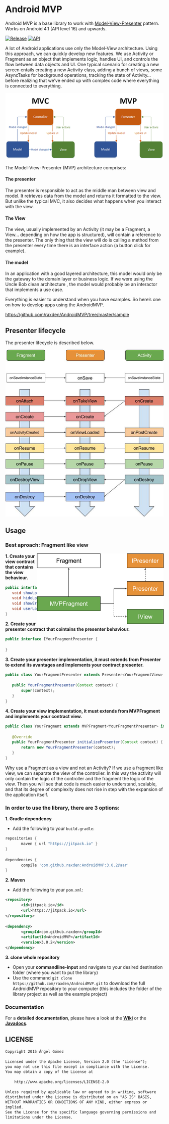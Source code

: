 Android MVP
===========

Android MVP is a base library to work with [Model-View-Presenter](http://en.wikipedia.org/wiki/Model%E2%80%93view%E2%80%93presenter) pattern. Works on Android 4.1 (API level 16) and upwards.

[![Release](https://img.shields.io/github/tag/raxden/AndroidMVP.svg?label=Download)](https://jitpack.io/#raxden/AndroidMVP/)
[![API](https://img.shields.io/badge/API-16%2B-green.svg?style=flat)](https://android-arsenal.com/api?level=16)


A lot of Android applications use only the Model-View architecture. Using this approach, we can quickly develop new features. We use Activity or Fragment as an object that implements logic, handles UI, and controls the flow between data objects and UI. One typical scenario for creating a new screen entails creating a new Activity class, adding a bunch of views, some AsyncTasks for background operations, tracking the state of Activity… before realizing that we’ve ended up with complex code where everything is connected to everything.

<p align="center">
<img src="https://raw.githubusercontent.com/raxden/AndroidMVP/master/mvc_mvp.png"/>
</p>

The Model-View-Presenter (MVP) architecture comprises:

#### The presenter
The presenter is responsible to act as the middle man between view and model. It retrieves data from the model and returns it formatted to the view. But unlike the typical MVC, it also decides what happens when you interact with the view.
#### The View
The view, usually implemented by an Activity (it may be a Fragment, a View… depending on how the app is structured), will contain a reference to the presenter. The only thing that the view will do is calling a method from the presenter every time there is an interface action (a button click for example).
#### The model
In an application with a good layered architecture, this model would only be the gateway to the domain layer or business logic. If we were using the Uncle Bob clean architecture , the model would probably be an interactor that implements a use case.

Everything is easier to understand when you have examples. So here’s one on how to develop apps using the AndroidMVP.

https://github.com/raxden/AndroidMVP/tree/master/sample

## Presenter lifecycle

The presenter lifecycle is described below.

<p align="center">
<img src="https://raw.githubusercontent.com/raxden/AndroidMVP/master/mvp_lifecycle.png"/>
</p>

## Usage

### Best aproach: Fragment like view

<img align="right" src="https://github.com/raxden/AndroidMVP/blob/master/mvp_fragment.png?raw=true" />

**1. Create your view contract that contains the view behaviour.**

 ```java
public interface LoginFragmentView extends IView {
    void showLoading(String loadingMessage);
    void hideLoading();
    void showError(String title, String message);
    void userLogged();
}
```

**2. Create your presenter contract that cointains the presenter behaviour.**

 ```java
public interface IYourFragmentPresenter {

}
```

**3. Create your presenter implementation, it must extends from Presenter to extend its avantages and implements your contract presenter.**

 ```java
public class YourFragmentPresenter extends Presenter<YourFragmentView> implements IYourFragmentPresenter {

    public YourFragmentPresenter(Context context) {
        super(context);
    }
}
```

**4. Create your view implementation, it must extends from MVPFragment and implements your contract view.**

 ```java
public class YourFragment extends MVPFragment<YourFragmentPresenter> implements YourFragmentView {

    @Override
    public YourFragmentPresenter initializePresenter(Context context) {
        return new YourFragmentPresenter(context);
    }
}
```

Why use a Fragment as a view and not an Activity? If we use a fragment like view, we can separate the view of the controller. In this way the activity will only contain the logic of the controller and the fragment the logic of the view. Then you will see that code is much easier to understand, scalable, and that its degree of complexity does not rise in step with the expansion of the application itself.

### In order to use the library, there are 3 options:

**1. Gradle dependency**

 - 	Add the following to your `build.gradle`:
 ```gradle
repositories {
	    maven { url "https://jitpack.io" }
}

dependencies {
	    compile 'com.github.raxden:AndroidMVP:3.0.2@aar'
}
```

**2. Maven**
- Add the following to your `pom.xml`:
 ```xml
<repository>
       	<id>jitpack.io</id>
	    <url>https://jitpack.io</url>
</repository>

<dependency>
	    <groupId>com.github.raxden</groupId>
	    <artifactId>AndroidMVP</artifactId>
	    <version>3.0.2</version>
</dependency>
```

**3. clone whole repository**
 - Open your **commandline-input** and navigate to your desired destination folder (where you want to put the library)
 - Use the command `git clone https://github.com/raxden/AndroidMVP.git` to download the full AndroidMVP repository to your computer (this includes the folder of the library project as well as the example project)

### Documentation 

For a **detailed documentation**, please have a look at the [**Wiki**](https://github.com/raxden/AndroidMVP/wiki) or the [**Javadocs**](https://jitpack.io/com/github/raxden/AndroidMVP/3.0.2/javadoc/).

## LICENSE

    Copyright 2015 Ángel Gómez

    Licensed under the Apache License, Version 2.0 (the "License");
    you may not use this file except in compliance with the License.
    You may obtain a copy of the License at

        http://www.apache.org/licenses/LICENSE-2.0

    Unless required by applicable law or agreed to in writing, software
    distributed under the License is distributed on an "AS IS" BASIS,
    WITHOUT WARRANTIES OR CONDITIONS OF ANY KIND, either express or implied.
    See the License for the specific language governing permissions and
    limitations under the License.